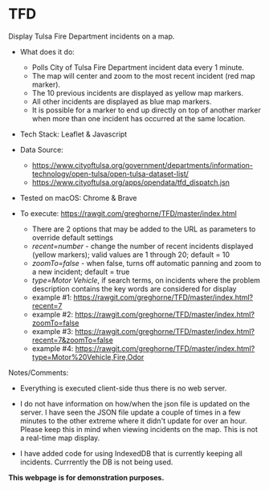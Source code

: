 # TFD

Display Tulsa Fire Department incidents on a map.

* What does it do:

    * Polls City of Tulsa Fire Department incident data every 1 minute.
    * The map will center and zoom to the most recent incident (red map marker).
    * The 10 previous incidents are displayed as yellow map markers.
    * All other incidents are displayed as blue map markers.
    * It is possible for a marker to end up directly on top of another marker when more than one incident has occurred at the same location.

* Tech Stack: Leaflet & Javascript

* Data Source: 

    * https://www.cityoftulsa.org/government/departments/information-technology/open-tulsa/open-tulsa-dataset-list/
    * https://www.cityoftulsa.org/apps/opendata/tfd_dispatch.jsn

* Tested on macOS: Chrome & Brave

* To execute: https://rawgit.com/greghorne/TFD/master/index.html
    - There are 2 options that may be added to the URL as parameters to override default settings
    - _recent=number_ - change the number of recent incidents displayed (yellow markers); valid values are 1 through 20; default = 10
    - _zoomTo=false_ - when false, turns off automatic panning and zoom to a new incident; default = true
    - _type=Motor Vehicle_, if search terms, on incidents where the problem description contains the key words are considered for display
    - example #1: https://rawgit.com/greghorne/TFD/master/index.html?recent=7
    - example #2: https://rawgit.com/greghorne/TFD/master/index.html?zoomTo=false
    - example #3: https://rawgit.com/greghorne/TFD/master/index.html?recent=7&zoomTo=false
    - example #4: https://rawgit.com/greghorne/TFD/master/index.html?type=Motor%20Vehicle,Fire,Odor
    

Notes/Comments:

* Everything is executed client-side thus there is no web server.

* I do not have information on how/when the json file is updated on the server.  I have seen the JSON file update a couple of times in a few minutes to the other extreme where it didn't update for over an hour.  Please keep this in mind when viewing incidents on the map.  This is not a real-time map display.

* I have added code for using IndexedDB that is currently keeping all incidents.  Currrently the DB is not being used.  

**This webpage is for demonstration purposes.**



